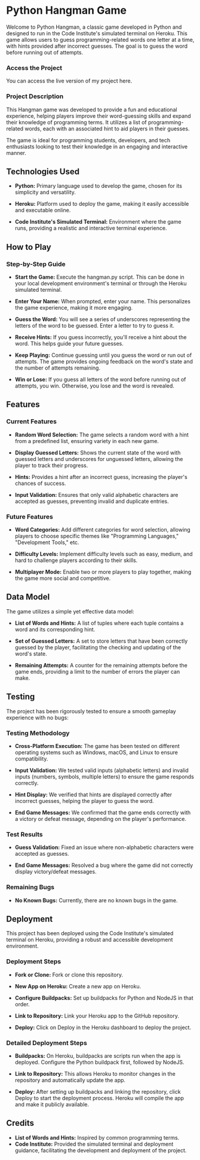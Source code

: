 # Python Hangman Game
Welcome to Python Hangman, a classic game developed in Python and designed to run in the Code Institute's simulated terminal on Heroku. This game allows users to guess programming-related words one letter at a time, with hints provided after incorrect guesses. The goal is to guess the word before running out of attempts.

### Access the Project
You can access the live version of my project here.

### Project Description
This Hangman game was developed to provide a fun and educational experience, helping players improve their word-guessing skills and expand their knowledge of programming terms. It utilizes a list of programming-related words, each with an associated hint to aid players in their guesses.

The game is ideal for programming students, developers, and tech enthusiasts looking to test their knowledge in an engaging and interactive manner.

## Technologies Used
- __Python:__ Primary language used to develop the game, chosen for its simplicity and versatility.

- __Heroku:__ Platform used to deploy the game, making it easily accessible and executable online.

- __Code Institute's Simulated Terminal:__ Environment where the game runs, providing a realistic and interactive terminal experience.

## How to Play

### Step-by-Step Guide

- __Start the Game:__ Execute the hangman.py script. This can be done in your local development environment's terminal or through the Heroku simulated terminal.
  
- __Enter Your Name:__ When prompted, enter your name. This personalizes the game experience, making it more engaging.

- __Guess the Word:__ You will see a series of underscores representing the letters of the word to be guessed. Enter a letter to try to guess it.

- __Receive Hints:__ If you guess incorrectly, you'll receive a hint about the word. This helps guide your future guesses.

- __Keep Playing:__ Continue guessing until you guess the word or run out of attempts. The game provides ongoing feedback on the word's state and the number of attempts remaining.

- __Win or Lose:__ If you guess all letters of the word before running out of attempts, you win. Otherwise, you lose and the word is revealed.

## Features
### Current Features

- __Random Word Selection:__ The game selects a random word with a hint from a predefined list, ensuring variety in each new game.

- __Display Guessed Letters:__ Shows the current state of the word with guessed letters and underscores for unguessed letters, allowing the player to track their progress.

- __Hints:__ Provides a hint after an incorrect guess, increasing the player's chances of success.

- __Input Validation:__ Ensures that only valid alphabetic characters are accepted as guesses, preventing invalid and duplicate entries.

### Future Features

- __Word Categories:__ Add different categories for word selection, allowing players to choose specific themes like "Programming Languages," "Development Tools," etc.
  
- __Difficulty Levels:__ Implement difficulty levels such as easy, medium, and hard to challenge players according to their skills.
  
- __Multiplayer Mode:__ Enable two or more players to play together, making the game more social and competitive.

## Data Model

The game utilizes a simple yet effective data model:

- __List of Words and Hints:__ A list of tuples where each tuple contains a word and its corresponding hint.

- __Set of Guessed Letters:__ A set to store letters that have been correctly guessed by the player, facilitating the checking and updating of the word's state.

- __Remaining Attempts:__ A counter for the remaining attempts before the game ends, providing a limit to the number of errors the player can make.

## Testing

The project has been rigorously tested to ensure a smooth gameplay experience with no bugs:

### Testing Methodology

- __Cross-Platform Execution:__ The game has been tested on different operating systems such as Windows, macOS, and Linux to ensure compatibility.

- __Input Validation:__ We tested valid inputs (alphabetic letters) and invalid inputs (numbers, symbols, multiple letters) to ensure the game responds correctly.

- __Hint Display:__ We verified that hints are displayed correctly after incorrect guesses, helping the player to guess the word.

- __End Game Messages:__ We confirmed that the game ends correctly with a victory or defeat message, depending on the player's performance.

### Test Results

- __Guess Validation:__ Fixed an issue where non-alphabetic characters were accepted as guesses.

- __End Game Messages:__ Resolved a bug where the game did not correctly display victory/defeat messages.

### Remaining Bugs

- __No Known Bugs:__ Currently, there are no known bugs in the game.

## Deployment

This project has been deployed using the Code Institute's simulated terminal on Heroku, providing a robust and accessible development environment.

### Deployment Steps

- __Fork or Clone:__ Fork or clone this repository.

- __New App on Heroku:__ Create a new app on Heroku.

- __Configure Buildpacks:__ Set up buildpacks for Python and NodeJS in that order.

- __Link to Repository:__ Link your Heroku app to the GitHub repository.

- __Deploy:__ Click on Deploy in the Heroku dashboard to deploy the project.

### Detailed Deployment Steps

- __Buildpacks:__ On Heroku, buildpacks are scripts run when the app is deployed. Configure the Python buildpack first, followed by NodeJS.

- __Link to Repository:__ This allows Heroku to monitor changes in the repository and automatically update the app.

- __Deploy:__ After setting up buildpacks and linking the repository, click Deploy to start the deployment process. Heroku will compile the app and make it publicly available.

## Credits

- __List of Words and Hints:__ Inspired by common programming terms.
- __Code Institute:__ Provided the simulated terminal and deployment guidance, facilitating the development and deployment of the project.

